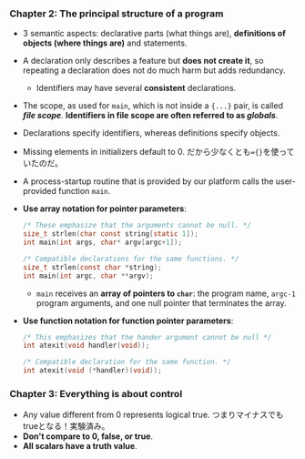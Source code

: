 ### Chapter 2: The principal structure of a program

- 3 semantic aspects: declarative parts (what things are), **definitions of objects (where things are)** and statements.

- A declaration only describes a feature but **does not create it**, so repeating a declaration does not do much harm but adds redundancy.
  - Identifiers may have several **consistent** declarations.

- The scope, as used for `main`, which is not inside a `{...}` pair, is called ***file scope***. **Identifiers in file scope are often referred to as *globals***.

- Declarations specify identifiers, whereas definitions specify objects.

- Missing elements in initializers default to 0. だから少なくとも`={}`を使っていたのだ。

- A process-startup routine that is provided by our platform calls the user-provided function `main`.

- **Use array notation for pointer parameters**:

  ```c
  /* These emphasize that the arguments cannot be null. */
  size_t strlen(char const string[static 1]);
  int main(int args, char* argv[argc+1]);
  
  /* Compatible declarations for the same functions. */
  size_t strlen(const char *string);
  int main(int argc, char **argv);
  ```

  - `main` receives an **array of pointers to `char`**: the program name, `argc-1` program arguments, and one  null pointer that terminates the array.

- **Use function notation for function pointer parameters**:

  ```c
  /* This emphasizes that the hander argument cannot be null */
  int atexit(void handler(void));
  
  /* Compatible declaration for the same function. */
  int atexit(void (*handler)(void));
  ```

### Chapter 3: Everything is about control

- Any value different from 0 represents logical true. つまりマイナスでもtrueとなる！実験済み。
- **Don't compare to 0, false, or true**.
- **All scalars have a truth value**.